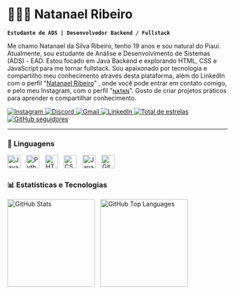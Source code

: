 # 👨🏻‍💻 Natanael Ribeiro

**`Estudante de ADS | Desenvolvedor Backend / Fullstack`**

Me chamo Natanael da Silva Ribeiro, tenho 19 anos e sou natural do Piauí. Atualmente, sou estudante de Análise e Desenvolvimento de Sistemas (ADS) - EAD. Estou focado em Java Backend e explorando HTML, CSS e JavaScript para me tornar fullstack.
Sou apaixonado por tecnologia e compartilho meu conhecimento através desta plataforma, além do LinkedIn com o perfil "[Natanael Ribeiro](https://www.linkedin.com/in/natanael-ribeiro-b4b944367?utm_source=share&utm_campaign=share_via&utm_content=profile&utm_medium=android_app)" , onde você pode entrar em contato comigo, e pelo meu Instagram, com o perfil "[ɴᴀᴛᴀɴ](https://www.instagram.com/_natanrb?igsh=ZWZvajh1NGNwZml4)". Gosto de criar projetos práticos para aprender e compartilhar conhecimento.

<p align="left">
    <a href="https://www.instagram.com/_natanrb" target="_blank">
        <img
            alt="Instagram"
            title="Instagram"
            src="https://img.shields.io/badge/Instagram-%23E4405F?style=for-the-badge&logo=instagram&logoColor=white"
        />
    </a> 
    <a href="https://discord.com/channels/_nattanziin" target="_blank">
        <img
            alt="Discord"
            title="Entre no meu Discord"
           src="https://img.shields.io/badge/Discord-7289DA?style=for-the-badge&logo=discord&logoColor=white"
        />
    </a>
    <a href="ribeironatanael155@gmail.com" target="_blank">
        <img 
            alt="Gmail"
            title="Email"
            src="https://img.shields.io/badge/-Gmail-%23333?style=for-the-badge&logo=gmail&logoColor=white"
        />
    </a>
    <a href="https://www.linkedin.com/in/natanael-ribeiro-b4b944367" target="_blank">
        <img
            alt="LinkedIn"
            title="Conecte-se comigo no LinkedIn"
            src="https://img.shields.io/badge/-LinkedIn-%230077B5?style=for-the-badge&logo=linkedin&logoColor=white"/>
    </a>
     <a href="https://github.com/natanaelrb" target="_blank">
        <img 
            alt="Total de estrelas"
            title="Total de estrelas GitHub"
            src="https://img.shields.io/github/stars/natanaelrb?color=55960c&style=for-the-badge&labelColor=488207&logo=star&label=estrelas"
        />
    </a>
    <a href="https://github.com/natanaelrb" target="_blank">
        <img
            alt="GitHub seguidores"
            title="Siga-me no GitHub"
            src="https://img.shields.io/github/followers/natanaelrb?color=236ad3&labelColor=1155ba&style=for-the-badge&logo=github&label=Seguidores&logoColor=white"
        />
    </a>
</p>

---

### 🤖 Linguagens 

<img 
    align="left" 
    alt="Java"
    title="Java" 
    width="30px" 
    style="padding-right: 10px;" 
    src="https://cdn.jsdelivr.net/gh/devicons/devicon@latest/icons/java/java-original.svg" 
/>

<img 
    align="left" 
    alt="Python"
    title="Python" 
    width="30px" 
    style="padding-right: 10px;" 
    src="https://cdn.jsdelivr.net/gh/devicons/devicon@latest/icons/python/python-original.svg" 
/>

<img 
    align="left" 
    alt="HTML"
    title="HTML" 
    width="30px" 
    style="padding-right: 10px;" 
    src="https://cdn.jsdelivr.net/gh/devicons/devicon@latest/icons/html5/html5-original.svg" 
/>

<img 
    align="left" 
    alt="CSS" 
    title="CSS"
    width="30px" 
    style="padding-right: 10px;" 
    src="https://cdn.jsdelivr.net/gh/devicons/devicon@latest/icons/css3/css3-original.svg" 
/>

<img 
    align="left" 
    alt="JavaScript" 
    title="JavaScript"
    width="30px" 
    style="padding-right: 10px;" 
    src="https://cdn.jsdelivr.net/gh/devicons/devicon@latest/icons/javascript/javascript-original.svg" 
/>

<img 
    align="left" 
    alt="Git" 
    title="Git"
    width="30px" 
    style="padding-right: 10px;" 
    src="https://cdn.jsdelivr.net/gh/devicons/devicon@latest/icons/git/git-original.svg" 
/>

<br/>
<br/>

### 📊 Estatísticas e Tecnologias

<p>
  <img
    align="left"
    alt="GitHub Stats"
    height="200"
    style="padding-right: 10px;"
    src="https://github-readme-stats.vercel.app/api?username=natanaelrb&show_icons=true&theme=tokyonight&locale=pt-br"
  />
</p>


<p>
  <img 
      align="left" 
      alt="GitHub Top Languages" 
      height="200" 
      src="https://github-readme-stats.vercel.app/api/top-langs/?username=natanaelrb&theme=tokyonight&layout=compact&custom_title=Tecnologias&langs_count=9" 
  />
<p>